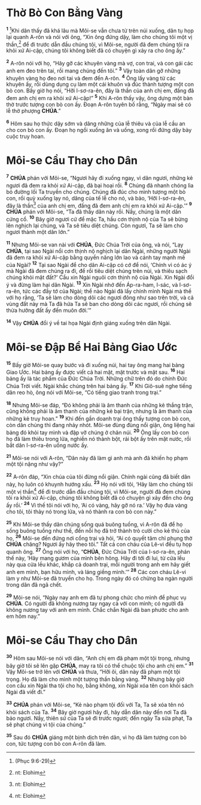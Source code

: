 # Thờ Bò Con Bằng Vàng
<sup><b>1</b></sup> [^1@-4a2413e0-93b6-4f93-adcd-9a8326daba47]Khi dân thấy đã khá lâu mà Môi-se vẫn chưa từ trên núi xuống, dân tụ họp lại quanh A-rôn và nói với ông, “Xin ông đứng dậy, làm cho chúng tôi một vị thần,[^1-4a2413e0-93b6-4f93-adcd-9a8326daba47] để đi trước dẫn đầu chúng tôi, vì Môi-se, người đã đem chúng tôi ra khỏi xứ Ai-cập, chúng tôi không biết đã có chuyện gì xảy ra cho ông ấy.”

<sup><b>2</b></sup> A-rôn nói với họ, “Hãy gỡ các khuyên vàng mà vợ, con trai, và con gái các anh em đeo trên tai, rồi mang chúng đến tôi.” <sup><b>3</b></sup> Vậy toàn dân gỡ những khuyên vàng họ đeo nơi tai và đem đến A-rôn. <sup><b>4</b></sup> Ông lấy vàng từ các khuyên ấy, rồi dùng dụng cụ làm một cái khuôn và đúc thành tượng một con bò con. Bấy giờ họ nói, “Hỡi I-sơ-ra-ên, đây là thần của anh chị em, đấng đã đem anh chị em ra khỏi xứ Ai-cập!” <sup><b>5</b></sup> Khi A-rôn thấy vậy, ông dựng một bàn thờ trước tượng con bò con ấy. Đoạn A-rôn tuyên bố rằng, “Ngày mai sẽ có lễ thờ phượng **CHÚA**.”

<sup><b>6</b></sup> Hôm sau họ thức dậy sớm và dâng những của lễ thiêu và của lễ cầu an cho con bò con ấy. Đoạn họ ngồi xuống ăn và uống, xong rồi đứng dậy bày cuộc truy hoan.

# Môi-se Cầu Thay cho Dân
<sup><b>7</b></sup> **CHÚA** phán với Môi-se, “Ngươi hãy đi xuống ngay, vì dân ngươi, những kẻ ngươi đã đem ra khỏi xứ Ai-cập, đã bại hoại rồi. <sup><b>8</b></sup> Chúng đã nhanh chóng lìa bỏ đường lối Ta truyền cho chúng. Chúng đã đúc cho mình tượng một bò con, rồi quỳ xuống lạy nó, dâng của tế lễ cho nó, và bảo, ‘Hỡi I-sơ-ra-ên, đây là thần[^2-4a2413e0-93b6-4f93-adcd-9a8326daba47] của anh chị em, đấng đã đem anh chị em ra khỏi xứ Ai-cập.’” <sup><b>9</b></sup> **CHÚA** phán với Môi-se, “Ta đã thấy dân này rồi. Nầy, chúng là một dân cứng cổ. <sup><b>10</b></sup> Bây giờ ngươi cứ để mặc Ta, hầu cơn thịnh nộ của Ta sẽ bừng lên nghịch lại chúng, và Ta sẽ tiêu diệt chúng. Còn ngươi, Ta sẽ làm cho ngươi thành một dân lớn.”

<sup><b>11</b></sup> Nhưng Môi-se van nài với **CHÚA**, Đức Chúa Trời của ông, và nói, “Lạy **CHÚA**, tại sao Ngài nổi cơn thịnh nộ nghịch lại dân Ngài, những người Ngài đã đem ra khỏi xứ Ai-cập bằng quyền năng lớn lao và cánh tay mạnh mẽ của Ngài? <sup><b>12</b></sup> Tại sao Ngài để cho dân Ai-cập có cớ để nói, ‘Chính vì có ác ý mà Ngài đã đem chúng ra đi, để rồi tiêu diệt chúng trên núi, và thiêu sạch chúng khỏi mặt đất?’ Cầu xin Ngài nguôi cơn thịnh nộ của Ngài. Xin Ngài đổi ý và đừng làm hại dân Ngài. <sup><b>13</b></sup> Xin Ngài nhớ đến Áp-ra-ham, I-sác, và I-sơ-ra-ên, tức các đầy tớ của Ngài; thể nào Ngài đã lấy chính mình Ngài mà thề với họ rằng, ‘Ta sẽ làm cho dòng dõi các ngươi đông như sao trên trời, và cả vùng đất này mà Ta đã hứa Ta sẽ ban cho dòng dõi các ngươi, rồi chúng sẽ thừa hưởng đất ấy đến muôn đời.’”

<sup><b>14</b></sup> Vậy **CHÚA** đổi ý về tai họa Ngài định giáng xuống trên dân Ngài.

# Môi-se Đập Bể Hai Bảng Giao Ước
<sup><b>15</b></sup> Bấy giờ Môi-se quay bước và đi xuống núi, hai tay ông mang hai bảng Giao Ước. Hai bảng ấy được viết cả hai mặt, mặt trước và mặt sau. <sup><b>16</b></sup> Hai bảng ấy là tác phẩm của Đức Chúa Trời. Những chữ trên đó do chính Đức Chúa Trời viết. Ngài khắc chúng trên hai bảng ấy. <sup><b>17</b></sup> Khi Giô-suê nghe tiếng dân reo hò, ông nói với Môi-se, “Có tiếng giao tranh trong trại.”

<sup><b>18</b></sup> Nhưng Môi-se đáp, “Đó không phải là âm thanh của những kẻ thắng trận, cũng không phải là âm thanh của những kẻ bại trận, nhưng là âm thanh của những kẻ truy hoan.” <sup><b>19</b></sup> Khi đến gần doanh trại ông thấy tượng con bò con, còn dân chúng thì đang nhảy nhót. Môi-se đùng đùng nổi giận, ông liệng hai bảng đó khỏi tay mình và đập vỡ chúng ở chân núi. <sup><b>20</b></sup> Ông lấy con bò con họ đã làm thiêu trong lửa, nghiền nó thành bột, rải bột ấy trên mặt nước, rồi bắt dân I-sơ-ra-ên uống nước ấy.

<sup><b>21</b></sup> Môi-se nói với A-rôn, “Dân này đã làm gì anh mà anh đã khiến họ phạm một tội nặng như vậy?”

<sup><b>22</b></sup> A-rôn đáp, “Xin chúa của tôi đừng nổi giận. Chính ngài cũng đã biết dân này, họ luôn có khuynh hướng xấu. <sup><b>23</b></sup> Họ nói với tôi, ‘Hãy làm cho chúng tôi một vị thần[^3-4a2413e0-93b6-4f93-adcd-9a8326daba47] để đi trước dẫn đầu chúng tôi, vì Môi-se, người đã đem chúng tôi ra khỏi xứ Ai-cập, chúng tôi không biết đã có chuyện gì xảy đến cho ông ấy rồi.’ <sup><b>24</b></sup> Vì thế tôi nói với họ, ‘Ai có vàng, hãy gỡ nó ra.’ Vậy họ đưa vàng cho tôi, tôi thảy nó trong lửa, và nó thành ra con bò con này.”

<sup><b>25</b></sup> Khi Môi-se thấy dân chúng sống quá buông tuồng, vì A-rôn đã để họ sống buông tuồng như thế, đến nỗi họ đã trở thành trò cười cho kẻ thù của họ, <sup><b>26</b></sup> Môi-se đến đứng nơi cổng trại và hỏi, “Ai có quyết tâm chỉ phụng thờ **CHÚA** chăng? Ngươi ấy hãy theo tôi.” Tất cả con cháu của Lê-vi đều tụ họp quanh ông. <sup><b>27</b></sup> Ông nói với họ, “**CHÚA**, Đức Chúa Trời của I-sơ-ra-ên, phán thế này, ‘Hãy mang gươm của mình bên hông. Hãy đi tới đi lui, từ cửa lều này qua cửa lều khác, khắp cả doanh trại, mỗi người trong anh em hãy giết anh em mình, bạn hữu mình, và láng giềng mình.’” <sup><b>28</b></sup> Các con cháu Lê-vi làm y như Môi-se đã truyền cho họ. Trong ngày đó có chừng ba ngàn người trong dân đã ngã chết.

<sup><b>29</b></sup> Môi-se nói, “Ngày nay anh em đã tự phong chức cho mình để phục vụ **CHÚA**. Có người đã không nương tay ngay cả với con mình; có người đã không nương tay với anh em mình. Chắc chắn Ngài đã ban phước cho anh em hôm nay.”

# Môi-se Cầu Thay cho Dân
<sup><b>30</b></sup> Hôm sau Môi-se nói với dân, “Anh chị em đã phạm một tội trọng, nhưng bây giờ tôi sẽ lên gặp **CHÚA**, may ra tôi có thể chuộc tội cho anh chị em.” <sup><b>31</b></sup> Vậy Môi-se trở lên với **CHÚA** và thưa, “Hỡi ôi, dân này đã phạm một tội trọng. Họ đã làm cho mình một tượng thần bằng vàng. <sup><b>32</b></sup> Nhưng bây giờ con cầu xin Ngài tha tội cho họ, bằng không, xin Ngài xóa tên con khỏi sách Ngài đã viết đi.”

<sup><b>33</b></sup> **CHÚA** phán với Môi-se, “Kẻ nào phạm tội đối với Ta, Ta sẽ xóa tên nó khỏi sách của Ta. <sup><b>34</b></sup> Bây giờ ngươi hãy đi, hãy dẫn dân này đến nơi Ta đã bảo ngươi. Nầy, thiên sứ của Ta sẽ đi trước ngươi; đến ngày Ta sửa phạt, Ta sẽ phạt chúng vì tội của chúng.”

<sup><b>35</b></sup> Sau đó **CHÚA** giáng một bịnh dịch trên dân, vì họ đã làm tượng con bò con, tức tượng con bò con A-rôn đã làm.

[^1-4a2413e0-93b6-4f93-adcd-9a8326daba47]: nt: Elohim
[^2-4a2413e0-93b6-4f93-adcd-9a8326daba47]: nt: Elohim
[^3-4a2413e0-93b6-4f93-adcd-9a8326daba47]: nt: Elohim
[^1@-4a2413e0-93b6-4f93-adcd-9a8326daba47]: (Phục 9:6-29)